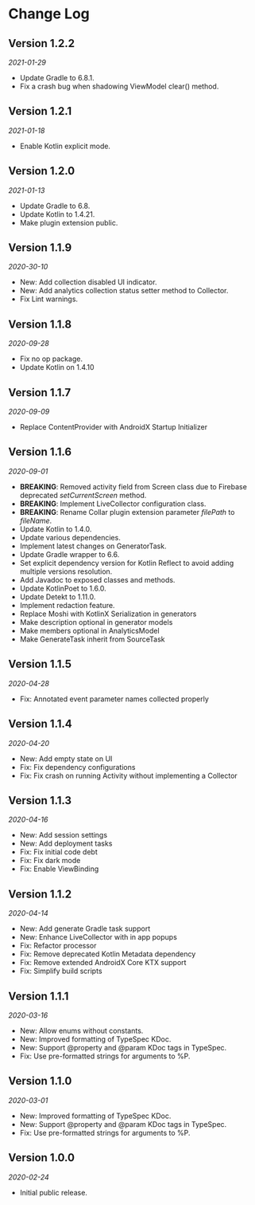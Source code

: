 Change Log
==========

## Version 1.2.2

_2021-01-29_

* Update Gradle to 6.8.1.
* Fix a crash bug when shadowing ViewModel clear() method.

## Version 1.2.1

_2021-01-18_

* Enable Kotlin explicit mode.

## Version 1.2.0

_2021-01-13_

* Update Gradle to 6.8.
* Update Kotlin to 1.4.21.
* Make plugin extension public.

## Version 1.1.9

_2020-30-10_

* New: Add collection disabled UI indicator.
* New: Add analytics collection status setter method to Collector.
* Fix Lint warnings.

## Version 1.1.8

_2020-09-28_

* Fix no op package.
* Update Kotlin on 1.4.10

## Version 1.1.7

_2020-09-09_

 * Replace ContentProvider with AndroidX Startup Initializer

## Version 1.1.6

_2020-09-01_

 * **BREAKING**: Removed activity field from Screen class due to Firebase deprecated _setCurrentScreen_ method.
 * **BREAKING**: Implement LiveCollector configuration class.
 * **BREAKING**: Rename Collar plugin extension parameter _filePath_ to _fileName_.
 * Update Kotlin to 1.4.0.
 * Update various dependencies.
 * Implement latest changes on GeneratorTask.
 * Update Gradle wrapper to 6.6.
 * Set explicit dependency version for Kotlin Reflect to avoid adding multiple versions resolution.
 * Add Javadoc to exposed classes and methods.
 * Update KotlinPoet to 1.6.0.
 * Update Detekt to 1.11.0.
 * Implement redaction feature.
 * Replace Moshi with KotlinX Serialization in generators
 * Make description optional in generator models
 * Make members optional in AnalyticsModel
 * Make GenerateTask inherit from SourceTask

## Version 1.1.5

_2020-04-28_

 * Fix: Annotated event parameter names collected properly

## Version 1.1.4

_2020-04-20_

 * New: Add empty state on UI
 * Fix: Fix dependency configurations
 * Fix: Fix crash on running Activity without implementing a Collector

## Version 1.1.3

_2020-04-16_

 * New: Add session settings
 * New: Add deployment tasks
 * Fix: Fix initial code debt
 * Fix: Fix dark mode
 * Fix: Enable ViewBinding

## Version 1.1.2

_2020-04-14_

 * New: Add generate Gradle task support
 * New: Enhance LiveCollector with in app popups
 * Fix: Refactor processor
 * Fix: Remove deprecated Kotlin Metadata dependency
 * Fix: Remove extended AndroidX Core KTX support
 * Fix: Simplify build scripts

## Version 1.1.1

_2020-03-16_

 * New: Allow enums without constants.
 * New: Improved formatting of TypeSpec KDoc.
 * New: Support @property and @param KDoc tags in TypeSpec.
 * Fix: Use pre-formatted strings for arguments to %P.

## Version 1.1.0

_2020-03-01_

 * New: Improved formatting of TypeSpec KDoc.
 * New: Support @property and @param KDoc tags in TypeSpec.
 * Fix: Use pre-formatted strings for arguments to %P.

## Version 1.0.0

_2020-02-24_

 * Initial public release.